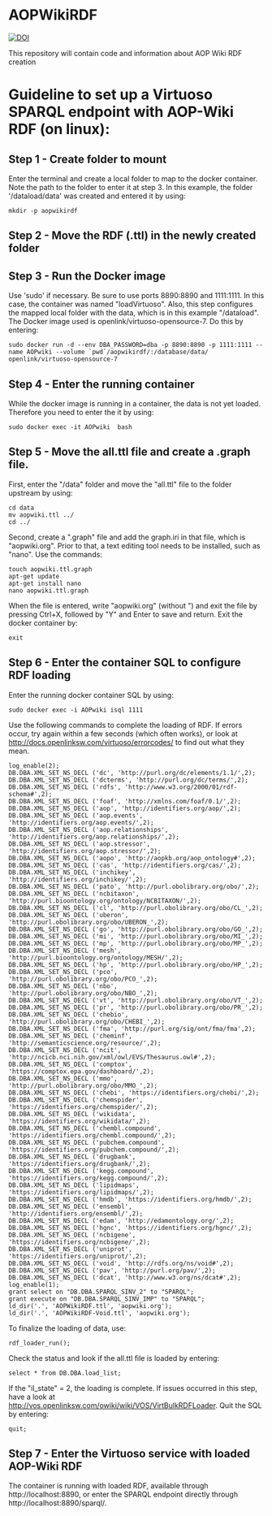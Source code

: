 # AOPWikiRDF

[![DOI](https://zenodo.org/badge/146466058.svg)](https://zenodo.org/badge/latestdoi/146466058)


This repository will contain code and information about AOP Wiki RDF creation



 
 
# Guideline to set up a Virtuoso SPARQL endpoint with AOP-Wiki RDF (on linux):

## Step 1 - Create folder to mount
Enter the terminal and create a local folder to map to the docker container. Note the path to the folder to enter it at step 3. In this example, the folder '/dataload/data' was created and entered it by using:
```
mkdir -p aopwikirdf
```

## Step 2 - Move the RDF (.ttl) in the newly created folder

## Step 3 - Run the Docker image
Use 'sudo' if necessary. Be sure to use ports 8890:8890 and 1111:1111. In this case, the container was named "loadVirtuoso". Also, this step configures the mapped local folder with the data, which is in this example "/dataload". The Docker image used  is openlink/virtuoso-opensource-7. Do this by entering:
```
sudo docker run -d --env DBA_PASSWORD=dba -p 8890:8890 -p 1111:1111 --name AOPwiki --volume `pwd`/aopwikirdf/:/database/data/  openlink/virtuoso-opensource-7
```

## Step 4 - Enter the running container
While the docker image is running in a container, the data is not yet loaded. Therefore you need to enter the it by using:

```
sudo docker exec -it AOPwiki  bash
```

## Step 5 - Move the all.ttl file and create a .graph file.
First, enter the "/data" folder and move the "all.ttl" file to the folder upstream by using:
```
cd data
mv aopwiki.ttl ../
cd ../
```

Second, create a ".graph" file and add the graph.iri in that file, which is "aopwiki.org". Prior to that, a text editing tool needs to be installed, such as "nano". Use the commands:
```
touch aopwiki.ttl.graph
apt-get update
apt-get install nano
nano aopwiki.ttl.graph 
```

When the file is entered, write "aopwiki.org" (without ") and exit the file by pressing Ctrl+X, followed by "Y" and Enter to save and return. Exit the docker container by:
```
exit
```

## Step 6 - Enter the container SQL to configure RDF loading
Enter the running docker container SQL by using: 
```
sudo docker exec -i AOPwiki isql 1111
```

Use the following commands to complete the loading of RDF. If errors occur, try again within a few seconds (which often works), or look at http://docs.openlinksw.com/virtuoso/errorcodes/ to find out what they mean. 
```
log_enable(2);
DB.DBA.XML_SET_NS_DECL ('dc', 'http://purl.org/dc/elements/1.1/',2);
DB.DBA.XML_SET_NS_DECL ('dcterms', 'http://purl.org/dc/terms/',2);
DB.DBA.XML_SET_NS_DECL ('rdfs', 'http://www.w3.org/2000/01/rdf-schema#',2);
DB.DBA.XML_SET_NS_DECL ('foaf', 'http://xmlns.com/foaf/0.1/',2);
DB.DBA.XML_SET_NS_DECL ('aop', 'http://identifiers.org/aop/',2);
DB.DBA.XML_SET_NS_DECL ('aop.events', 'http://identifiers.org/aop.events/',2);
DB.DBA.XML_SET_NS_DECL ('aop.relationships', 'http://identifiers.org/aop.relationships/',2);
DB.DBA.XML_SET_NS_DECL ('aop.stressor', 'http://identifiers.org/aop.stressor/',2);
DB.DBA.XML_SET_NS_DECL ('aopo', 'http://aopkb.org/aop_ontology#',2);
DB.DBA.XML_SET_NS_DECL ('cas', 'http://identifiers.org/cas/',2);
DB.DBA.XML_SET_NS_DECL ('inchikey', 'http://identifiers.org/inchikey/',2);
DB.DBA.XML_SET_NS_DECL ('pato', 'http://purl.obolibrary.org/obo/',2);
DB.DBA.XML_SET_NS_DECL ('ncbitaxon', 'http://purl.bioontology.org/ontology/NCBITAXON/',2);
DB.DBA.XML_SET_NS_DECL ('cl', 'http://purl.obolibrary.org/obo/CL_',2);
DB.DBA.XML_SET_NS_DECL ('uberon', 'http://purl.obolibrary.org/obo/UBERON_',2);
DB.DBA.XML_SET_NS_DECL ('go', 'http://purl.obolibrary.org/obo/GO_',2);
DB.DBA.XML_SET_NS_DECL ('mi', 'http://purl.obolibrary.org/obo/MI_',2);
DB.DBA.XML_SET_NS_DECL ('mp', 'http://purl.obolibrary.org/obo/MP_',2);
DB.DBA.XML_SET_NS_DECL ('mesh', 'http://purl.bioontology.org/ontology/MESH/',2);
DB.DBA.XML_SET_NS_DECL ('hp', 'http://purl.obolibrary.org/obo/HP_',2);
DB.DBA.XML_SET_NS_DECL ('pco', 'http://purl.obolibrary.org/obo/PCO_',2);
DB.DBA.XML_SET_NS_DECL ('nbo', 'http://purl.obolibrary.org/obo/NBO_',2);
DB.DBA.XML_SET_NS_DECL ('vt', 'http://purl.obolibrary.org/obo/VT_',2);
DB.DBA.XML_SET_NS_DECL ('pr', 'http://purl.obolibrary.org/obo/PR_',2);
DB.DBA.XML_SET_NS_DECL ('chebio', 'http://purl.obolibrary.org/obo/CHEBI_',2);
DB.DBA.XML_SET_NS_DECL ('fma', 'http://purl.org/sig/ont/fma/fma',2);
DB.DBA.XML_SET_NS_DECL ('cheminf', 'http://semanticscience.org/resource/',2);
DB.DBA.XML_SET_NS_DECL ('ncit', 'http://ncicb.nci.nih.gov/xml/owl/EVS/Thesaurus.owl#',2);
DB.DBA.XML_SET_NS_DECL ('comptox', 'https://comptox.epa.gov/dashboard/',2);
DB.DBA.XML_SET_NS_DECL ('mmo', 'http://purl.obolibrary.org/obo/MMO_',2);
DB.DBA.XML_SET_NS_DECL ('chebi', 'https://identifiers.org/chebi/',2);
DB.DBA.XML_SET_NS_DECL ('chemspider', 'https://identifiers.org/chemspider/',2);
DB.DBA.XML_SET_NS_DECL ('wikidata', 'https://identifiers.org/wikidata/',2);
DB.DBA.XML_SET_NS_DECL ('chembl.compound', 'https://identifiers.org/chembl.compound/',2);
DB.DBA.XML_SET_NS_DECL ('pubchem.compound', 'https://identifiers.org/pubchem.compound/',2);
DB.DBA.XML_SET_NS_DECL ('drugbank', 'https://identifiers.org/drugbank/',2);
DB.DBA.XML_SET_NS_DECL ('kegg.compound', 'https://identifiers.org/kegg.compound/',2);
DB.DBA.XML_SET_NS_DECL ('lipidmaps', 'https://identifiers.org/lipidmaps/',2);
DB.DBA.XML_SET_NS_DECL ('hmdb', 'https://identifiers.org/hmdb/',2);
DB.DBA.XML_SET_NS_DECL ('ensembl', 'http://identifiers.org/ensembl/',2);
DB.DBA.XML_SET_NS_DECL ('edam', 'http://edamontology.org/',2);
DB.DBA.XML_SET_NS_DECL ('hgnc', 'https://identifiers.org/hgnc/',2);
DB.DBA.XML_SET_NS_DECL ('ncbigene', 'https://identifiers.org/ncbigene/',2);
DB.DBA.XML_SET_NS_DECL ('uniprot', 'https://identifiers.org/uniprot/',2);
DB.DBA.XML_SET_NS_DECL ('void', 'http://rdfs.org/ns/void#',2);
DB.DBA.XML_SET_NS_DECL ('pav', 'http://purl.org/pav/',2);
DB.DBA.XML_SET_NS_DECL ('dcat', 'http://www.w3.org/ns/dcat#',2);
log_enable(1);
grant select on "DB.DBA.SPARQL_SINV_2" to "SPARQL";
grant execute on "DB.DBA.SPARQL_SINV_IMP" to "SPARQL";
ld_dir('.', 'AOPWikiRDF.ttl', 'aopwiki.org');
ld_dir('.', 'AOPWikiRDF-Void.ttl', 'aopwiki.org');
```

To finalize the loading of data, use:
```
rdf_loader_run();
```

Check the status and look if the all.ttl file is loaded by entering:
```
select * from DB.DBA.load_list;
```

If the "il_state" = 2, the loading is complete. If issues occurred in this step, have a look at http://vos.openlinksw.com/owiki/wiki/VOS/VirtBulkRDFLoader. 
Quit the SQL by entering:
```
quit;
```

## Step 7 - Enter the Virtuoso service with loaded AOP-Wiki RDF
The container is running with loaded RDF, available through http://localhost:8890, or enter the SPARQL endpoint directly through http://localhost:8890/sparql/.
